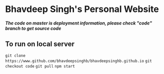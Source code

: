 # Bhavdeep Singh's Personal Website

***The code on master is deployment information, please check "code" branch to get source code***

## To run on local server ##
`git clone https://www.github.com/bhavdeepsinghb/bhavdeepsinghb.github.io`
`git checkout code`
`git pull`
`npm start`